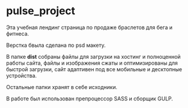 # pulse_project

Эта учебная лендинг страница по продаже браслетов для бега и фитнеса.

Верстка бвыла сделана по psd макету.

В папке <strong>dist</strong> собраны файлы для загрузки на хостинг и полноценной работы сайта, файлы и изображения сжаты и оптимизированы для быстрой загрузки, сайт адаптивен под все мобильные и десктопные устройства.

Остальные папки хранят в себе исходники.

В работе был использован препроцессор SASS и сборщик GULP.
